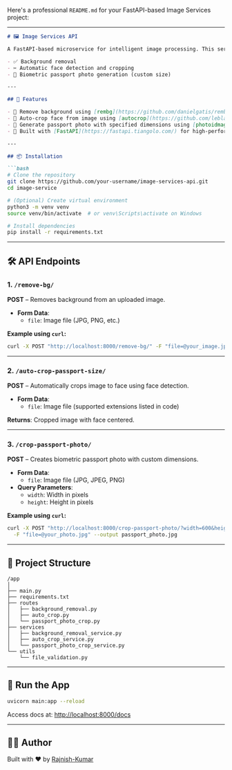 Here's a professional `README.md` for your FastAPI-based Image Services project:

---

```markdown
# 🖼️ Image Services API

A FastAPI-based microservice for intelligent image processing. This service provides endpoints for:

- ✅ Background removal
- ✂️ Automatic face detection and cropping
- 📸 Biometric passport photo generation (custom size)

---

## 🚀 Features

- 🔄 Remove background using [rembg](https://github.com/danielgatis/rembg)
- 🤖 Auto-crop face from image using [autocrop](https://github.com/leblancfg/autocrop)
- 📏 Generate passport photo with specified dimensions using [photoidmagick](https://github.com/majormode/photoidmagick)
- 🧪 Built with [FastAPI](https://fastapi.tiangolo.com/) for high-performance APIs

---

## 📦 Installation

```bash
# Clone the repository
git clone https://github.com/your-username/image-services-api.git
cd image-service

# (Optional) Create virtual environment
python3 -m venv venv
source venv/bin/activate  # or venv\Scripts\activate on Windows

# Install dependencies
pip install -r requirements.txt
```

---

## 🛠️ API Endpoints

### 1. `/remove-bg/`
**POST** – Removes background from an uploaded image.

- **Form Data**:
  - `file`: Image file (JPG, PNG, etc.)

**Example using `curl`:**
```bash
curl -X POST "http://localhost:8000/remove-bg/" -F "file=@your_image.jpg" --output no_bg.png
```

---

### 2. `/auto-crop-passport-size/`
**POST** – Automatically crops image to face using face detection.

- **Form Data**:
  - `file`: Image file (supported extensions listed in code)

**Returns**: Cropped image with face centered.

---

### 3. `/crop-passport-photo/`
**POST** – Creates biometric passport photo with custom dimensions.

- **Form Data**:
  - `file`: Image file (JPG, JPEG, PNG)
- **Query Parameters**:
  - `width`: Width in pixels
  - `height`: Height in pixels

**Example using `curl`:**
```bash
curl -X POST "http://localhost:8000/crop-passport-photo/?width=600&height=600" \
  -F "file=@your_photo.jpg" --output passport_photo.jpg
```

---

## 📁 Project Structure

```
/app
│
├── main.py
├── requirements.txt
├── routes
│   ├── background_removal.py
│   ├── auto_crop.py
│   └── passport_photo_crop.py
├── services
│   ├── background_removal_service.py
│   ├── auto_crop_service.py
│   └── passport_photo_crop_service.py
└── utils
    └── file_validation.py
```

---

## 🧪 Run the App

```bash
uvicorn main:app --reload
```

Access docs at: [http://localhost:8000/docs](http://localhost:8000/docs)

---

## 👨‍💻 Author

Built with ❤️ by [Rajnish-Kumar](https://github.com/shramarajnishkumar/)

```